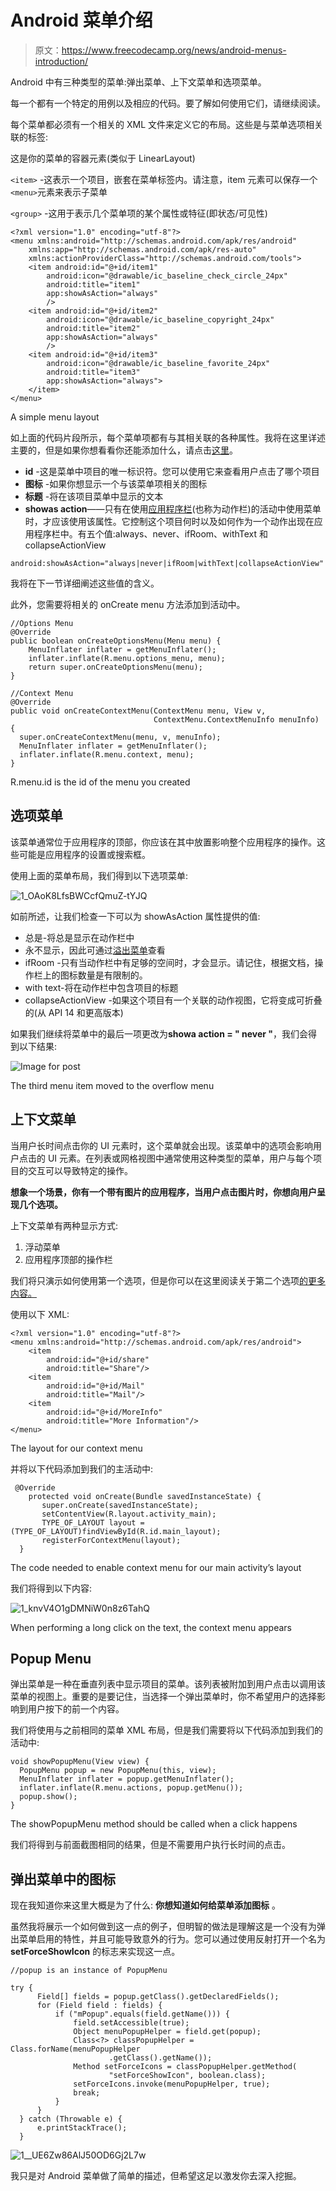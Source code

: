# Android 菜单介绍

> 原文：<https://www.freecodecamp.org/news/android-menus-introduction/>

Android 中有三种类型的菜单:弹出菜单、上下文菜单和选项菜单。

每一个都有一个特定的用例以及相应的代码。要了解如何使用它们，请继续阅读。

每个菜单都必须有一个相关的 XML 文件来定义它的布局。这些是与菜单选项相关联的标签:

这是你的菜单的容器元素(类似于 LinearLayout)

`<item>` -这表示一个项目，嵌套在菜单标签内。请注意，item 元素可以保存一个`<menu>`元素来表示子菜单

`<group>` -这用于表示几个菜单项的某个属性或特征(即状态/可见性)

```
<?xml version="1.0" encoding="utf-8"?>
<menu xmlns:android="http://schemas.android.com/apk/res/android"
    xmlns:app="http://schemas.android.com/apk/res-auto"
    xmlns:actionProviderClass="http://schemas.android.com/tools">
    <item android:id="@+id/item1"
        android:icon="@drawable/ic_baseline_check_circle_24px"
        android:title="item1"
        app:showAsAction="always"
        />
    <item android:id="@+id/item2"
        android:icon="@drawable/ic_baseline_copyright_24px"
        android:title="item2"
        app:showAsAction="always"
        />
    <item android:id="@+id/item3"
        android:icon="@drawable/ic_baseline_favorite_24px"
        android:title="item3"
        app:showAsAction="always">
    </item>
</menu>
```

A simple menu layout

如上面的代码片段所示，每个菜单项都有与其相关联的各种属性。我将在这里详述主要的，但是如果你想看看你还能添加什么，请点击[这里](https://developer.android.com/guide/topics/resources/menu-resource.html)。

*   ****id**** -这是菜单中项目的唯一标识符。您可以使用它来查看用户点击了哪个项目
*   ****图标**** -如果你想显示一个与该菜单项相关的图标
*   ****标题**** -将在该项目菜单中显示的文本
*   ****showas action****——只有在使用[应用程序栏](https://developer.android.com/training/appbar/index.html)(也称为动作栏)的活动中使用菜单时，才应该使用该属性。它控制这个项目何时以及如何作为一个动作出现在应用程序栏中。有五个值:always、never、ifRoom、withText 和 collapseActionView

```
android:showAsAction="always|never|ifRoom|withText|collapseActionView" 
```

我将在下一节详细阐述这些值的含义。

此外，您需要将相关的 onCreate menu 方法添加到活动中。

```
//Options Menu
@Override
public boolean onCreateOptionsMenu(Menu menu) {
    MenuInflater inflater = getMenuInflater();
    inflater.inflate(R.menu.options_menu, menu);
    return super.onCreateOptionsMenu(menu);
}

//Context Menu
@Override
public void onCreateContextMenu(ContextMenu menu, View v,
                                ContextMenu.ContextMenuInfo menuInfo) {
  super.onCreateContextMenu(menu, v, menuInfo);
  MenuInflater inflater = getMenuInflater();
  inflater.inflate(R.menu.context, menu);
}
```

R.menu.id is the id of the menu you created

## 选项菜单

该菜单通常位于应用程序的顶部，你应该在其中放置影响整个应用程序的操作。这些可能是应用程序的设置或搜索框。

使用上面的菜单布局，我们得到以下选项菜单:

![1_OAoK8LfsBWCcfQmuZ-tYJQ](img/ebe26c4647c047b7d79767d6bfc76f9e.png)

如前所述，让我们检查一下可以为 showAsAction 属性提供的值:

*   总是-将总是显示在动作栏中
*   永不显示，因此可通过[溢出菜单](https://www.techotopia.com/index.php/Creating_and_Managing_Overflow_Menus_on_Android)查看
*   ifRoom -只有当动作栏中有足够的空间时，才会显示。请记住，根据文档，操作栏上的图标数量是有限制的。
*   with text-将在动作栏中包含项目的标题
*   collapseActionView -如果这个项目有一个关联的动作视图，它将变成可折叠的(从 API 14 和更高版本)

如果我们继续将菜单中的最后一项更改为******showa action = " never "******，我们会得到以下结果:

![Image for post](img/371cf2e3ba5d0ba40ce0c7d94230f5e1.png)

The third menu item moved to the overflow menu

## 上下文菜单

当用户长时间点击你的 UI 元素时，这个菜单就会出现。该菜单中的选项会影响用户点击的 UI 元素。在列表或网格视图中通常使用这种类型的菜单，用户与每个项目的交互可以导致特定的操作。

**想象一个场景，你有一个带有图片的应用程序，当用户点击图片时，你想向用户呈现几个选项。**

上下文菜单有两种显示方式:

1.  浮动菜单
2.  应用程序顶部的操作栏

我们将只演示如何使用第一个选项，但是你可以在这里阅读关于第二个选项[的更多内容。](https://developer.android.com/guide/topics/ui/menus#CAB)

使用以下 XML:

```
<?xml version="1.0" encoding="utf-8"?>
<menu xmlns:android="http://schemas.android.com/apk/res/android">
    <item
        android:id="@+id/share"
        android:title="Share"/>
    <item
        android:id="@+id/Mail"
        android:title="Mail"/>
    <item
        android:id="@+id/MoreInfo"
        android:title="More Information"/>
</menu>
```

The layout for our context menu

并将以下代码添加到我们的主活动中:

```
 @Override
    protected void onCreate(Bundle savedInstanceState) {
       super.onCreate(savedInstanceState);
       setContentView(R.layout.activity_main);
       TYPE_OF_LAYOUT layout = (TYPE_OF_LAYOUT)findViewById(R.id.main_layout);
       registerForContextMenu(layout);
  }
```

The code needed to enable context menu for our main activity’s layout

我们将得到以下内容:

![1_knvV4O1gDMNiW0n8z6TahQ](img/80165b5c04df88aa7c491e84000badcc.png)

When performing a long click on the text, the context menu appears

## Popup Menu

弹出菜单是一种在垂直列表中显示项目的菜单。该列表被附加到用户点击以调用该菜单的视图上。重要的是要记住，当选择一个弹出菜单时，你不希望用户的选择影响到用户按下的前一个内容。

我们将使用与之前相同的菜单 XML 布局，但是我们需要将以下代码添加到我们的活动中:

```
void showPopupMenu(View view) {
  PopupMenu popup = new PopupMenu(this, view);
  MenuInflater inflater = popup.getMenuInflater();
  inflater.inflate(R.menu.actions, popup.getMenu());
  popup.show();
}
```

The showPopupMenu method should be called when a click happens

我们将得到与前面截图相同的结果，但是不需要用户执行长时间的点击。

## 弹出菜单中的图标

现在我知道你来这里大概是为了什么: ******你想知道如何给菜单添加图标****** 。

虽然我将展示一个如何做到这一点的例子，但明智的做法是理解这是一个没有为弹出菜单启用的特性，并且可能导致意外的行为。您可以通过使用反射打开一个名为 ****setForceShowIcon**** 的标志来实现这一点。

```
//popup is an instance of PopupMenu

try {
      Field[] fields = popup.getClass().getDeclaredFields();
      for (Field field : fields) {
          if ("mPopup".equals(field.getName())) {
              field.setAccessible(true);
              Object menuPopupHelper = field.get(popup);
              Class<?> classPopupHelper = Class.forName(menuPopupHelper
                      .getClass().getName());
              Method setForceIcons = classPopupHelper.getMethod(
                      "setForceShowIcon", boolean.class);
              setForceIcons.invoke(menuPopupHelper, true);
              break;
          }
      }
  } catch (Throwable e) {
      e.printStackTrace();
  }
```

![1__UE6Zw86AlJ50OD6Gj2L7w](img/18e4b1c1b20b3980af48dd3ccf4bf280.png)

我只是对 Android 菜单做了简单的描述，但希望这足以激发你去深入挖掘。